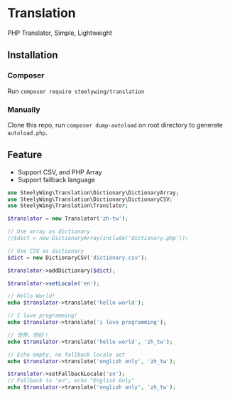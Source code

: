 # Translation
PHP Translator, Simple, Lightweight

## Installation
### Composer
Run `composer require steelywing/translation`

### Manually
Clone this repo, run `composer dump-autoload` on root directory to 
generate `autoload.php`.

## Feature
- Support CSV, and PHP Array
- Support fallback language

```php
use SteelyWing\Translation\Dictionary\DictionaryArray;
use SteelyWing\Translation\Dictionary\DictionaryCSV;
use SteelyWing\Translation\Translator;

$translator = new Translator('zh-tw');

// Use array as dictionary
//$dict = new DictionaryArray(include('dictionary.php'));

// Use CSV as dictionary
$dict = new DictionaryCSV('dictionary.csv');

$translator->addDictionary($dict);

$translator->setLocale('en');

// Hello World!
echo $translator->translate('hello world');

// I love programming!
echo $translator->translate('i love programming');

// 世界，你好！
echo $translator->translate('hello world', 'zh_tw');

// Echo empty, no fallback locale set
echo $translator->translate('english only', 'zh_tw');

$translator->setFallbackLocale('en');
// Fallback to "en", echo "English Only"
echo $translator->translate('english only', 'zh_tw');
```
